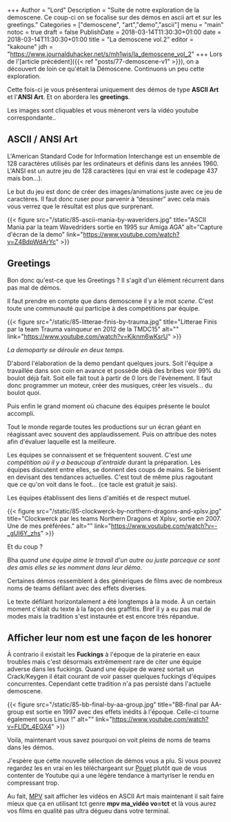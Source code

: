 +++
Author = "Lord"
Description = "Suite de notre exploration de la demoscene. Ce coup-ci on se focalise sur des démos en ascii art et sur les greetings."
Categories = ["demoscene", "art","demo","ascii"]
menu = "main"
notoc = true
draft = false
PublishDate = 2018-03-14T11:30:30+01:00
date = 2018-03-14T11:30:30+01:00
title = "La demoscene vol.2"
editor = "kakoune"
jdh = "https://www.journalduhacker.net/s/mh1wis/la_demoscene_vol_2"
+++
Lors de l'[article précédent]({{< ref "posts/77-demoscene-v1" >}}), on a découvert de loin ce qu'était la Démoscene.
Continuons un peu cette exploration.

Cette fois-ci je vous présenterai uniquement des démos de type **ASCII Art** et l'**ANSI Art**.
Et on abordera les **greetings**.

Les images sont cliquables et vous mèneront vers la vidéo youtube correspondante..

## ASCII / ANSI Art

L'American Standard Code for Information Interchange est un ensemble de 128 caractères utilisés par les ordinateurs et définis dans les années 1960.
L'ANSI est un autre jeu de 128 caractères (qui en vrai est le codepage 437 mais bon…).

Le but du jeu est donc de créer des images/animations juste avec ce jeu de caractères.
Il faut donc ruser pour parvenir à “dessiner” avec cela mais vous verrez que le résultat est plus que surprenant.

{{< figure src="/static/85-ascii-mania-by-waveriders.jpg" title="ASCII Mania par la team Wavedriders sortie en 1995 sur Amiga AGA" alt="Capture d'écran de la demo" link="https://www.youtube.com/watch?v=Z4BdpWdArYc"  >}}

## Greetings

Bon donc qu'est-ce que les Greetings ?
Il s'agit d'un élément récurrent dans pas mal de démos.

Il faut prendre en compte que dans demoscene il y a le mot *scene*.
C'est toute une communauté qui participe à des compétitions par équipe.

{{< figure src="/static/85-litterae-finis-by-trauma.jpg" title="Litterae Finis par la team Trauma vainqueur en 2012 de la TMDC15" alt="" link="https://www.youtube.com/watch?v=Kjknm6wKsrU" >}} 

*La demoparty se déroule en deux temps.*

D'abord l'élaboration de la demo pendant quelques jours.
Soit l'équipe a travaillée dans son coin en avance et possède déjà des bribes voir 99% du boulot déjà fait.
Soit elle fait tout à partir de 0 lors de l'évènement.
Il faut donc programmer un moteur, créer des musiques, créer les visuels… du boulot quoi.

Puis enfin le grand moment où chacune des équipes présente le boulot accompli.

Tout le monde regarde toutes les productions sur un écran géant en réagissant avec souvent des applaudissement.
Puis on attribue des notes afin d'évaluer laquelle est la meilleure.

Les équipes se connaissent et se fréquentent souvent.
C'est *une compétition où il y a beaucoup d'entraide* durant la préparation.
Les équipes discutent entre elles, se donnent des coups de mains.
Se bièrisent en devisant des tendances actuelles.
C'est tout de même plus ragoutant que ce qu'on voit dans le foot… (ce tacle est gratuit je sais).

Les équipes établissent des liens d'amitiés et de respect mutuel.

{{< figure src="/static/85-clockwerck-by-northern-dragons-and-xplsv.jpg" title="Clockwerck par les teams Northern Dragons et Xplsv, sortie en 2007. Une de mes préférées." alt="" link="https://www.youtube.com/watch?v=-_gUI6Y_zhs" >}}


Et du coup ?

Bha *quand une équipe aime le travail d'un  autre ou juste parceque ce sont des amis elles se les nomment dans leur démo.*

Certaines démos ressemblent à des génériques de films avec de nombreux noms de teams défilant avec des effets diverses.

Le texte défilant horizontalement a été longtemps à la mode.
À un certain moment c'était du texte à la façon des graffitis.
Bref il y a eu pas mal de modes mais la tradition s'est instaurée et est encore très répandue.

## Afficher leur nom est une façon de les honorer

À contrario il existait les **Fuckings** à l'époque de la piraterie en eaux troubles mais c'est désormais extrêmement rare de citer une équipe adverse dans les fuckings.
Quand une équipe de warez sortait un Crack/Keygen il était courant de voir passer quelques fuckings d'équipes concurrentes.
Cependant cette tradition n'a pas persisté dans l'actuelle demoscene.

{{< figure src="/static/85-bb-final-by-aa-group.jpg" title="BB-final par AA-group est sortie en 1997 avec des effets inédits à l'époque. Celle-ci tourne également sous Linux !" alt="" link="https://www.youtube.com/watch?v=FLlDt_4EGX4" >}}

Voilà, maintenant vous savez pourquoi on voit pleins de noms de teams dans les démos.

J'espère que cette nouvelle sélection de démos vous a plu.
Si vous pouvez regardez les en vrai en les téléchargeant sur [Pouet](https://www.pouet.net) plutôt que de vous contenter de Youtube qui a une légère tendance à martyriser le rendu en compressant trop.

Au fait, [MPV](https://mpv.io/) sait afficher les vidéos en ASCII Art mais maintenant il sait faire mieux que ça en utilisant tct genre **mpv ma_vidéo vo=tct** et là vous aurez vos films en qualité pas ultra dégueu dans votre terminal.
